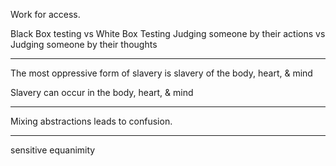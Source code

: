 Work for access.

Black Box testing vs White Box Testing
Judging someone by their actions vs Judging someone by their thoughts

---

The most oppressive form of slavery is slavery of the body, heart, & mind

Slavery can occur in the body, heart, & mind

---

Mixing abstractions leads to confusion.

---

sensitive equanimity
